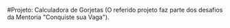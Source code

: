 #Projeto: Calculadora de Gorjetas (O referido projeto faz parte dos desafios da Mentoria "Conquiste sua Vaga").
